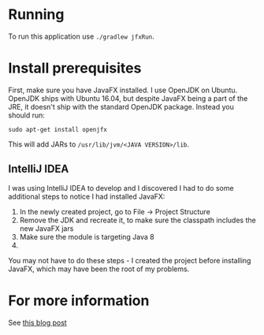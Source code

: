 # Running
To run this application use `./gradlew jfxRun`.

# Install prerequisites
First, make sure you have JavaFX installed. I use OpenJDK on Ubuntu. OpenJDK 
ships with Ubuntu 16.04, but despite JavaFX being a part of the JRE, it doesn't 
ship with the standard OpenJDK package. Instead you should run:

```
sudo apt-get install openjfx
```

This will add JARs to `/usr/lib/jvm/<JAVA VERSION>/lib`.

## IntelliJ IDEA
I was using IntelliJ IDEA to develop and I discovered I had to do some 
additional steps to notice I had installed JavaFX:

1. In the newly created project, go to File → Project Structure
1. Remove the JDK and recreate it, to make sure the classpath includes the new JavaFX jars
1. Make sure the module is targeting Java 8
2. 
You may not have to do these steps - I created the project before installing 
JavaFX, which may have been the root of my problems.

# For more information
See [this blog post](http://functiontomymadness.blogspot.co.uk/2017/07/hello-world-in-javafx-with-kotlin-and.html)
